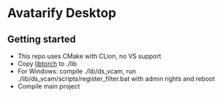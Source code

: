 # Avatarify Desktop

## Getting started
* This repo uses CMake with CLion, no VS support
* Copy [libtorch](https://pytorch.org/) to ./lib
* For Windows: compile ./lib/ds_vcam, run ./lib/ds_vcam/scripts/register_filter.bat with admin rights and reboot
* Compile main project